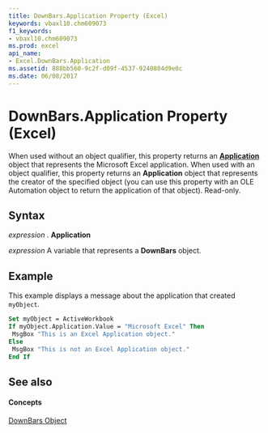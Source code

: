 ```yaml
---
title: DownBars.Application Property (Excel)
keywords: vbaxl10.chm609073
f1_keywords:
- vbaxl10.chm609073
ms.prod: excel
api_name:
- Excel.DownBars.Application
ms.assetid: 888bb560-9c2f-d09f-4537-9240804d9e0c
ms.date: 06/08/2017
---
```



# DownBars.Application Property (Excel)

When used without an object qualifier, this property returns an  **[Application](Excel.Application(objec).md)** object that represents the Microsoft Excel application. When used with an object qualifier, this property returns an **Application** object that represents the creator of the specified object (you can use this property with an OLE Automation object to return the application of that object). Read-only.


## Syntax

 _expression_ . **Application**

 _expression_ A variable that represents a **DownBars** object.


## Example

This example displays a message about the application that created  `myObject`.


```vb
Set myObject = ActiveWorkbook 
If myObject.Application.Value = "Microsoft Excel" Then 
 MsgBox "This is an Excel Application object." 
Else 
 MsgBox "This is not an Excel Application object." 
End If
```


## See also


#### Concepts


[DownBars Object](Excel.DownBars(objec).md)

